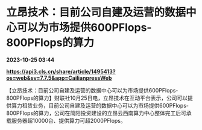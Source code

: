 # 立昂技术：目前公司自建及运营的数据中心可以为市场提供600PFlops-800PFlops的算力

**2023-10-25 03:44**

**https://api3.cls.cn/share/article/1495413?os=web&sv=7.7.5&app=CailianpressWeb**

【立昂技术：目前公司自建及运营的数据中心可以为市场提供600PFlops-800PFlops的算力】财联社10月25日电，立昂技术在互动平台表示，公司可以提供算力租赁业务，目前公司自建及运营的数据中心可以为市场提供600PFlops-800PFlops的算力，公司在简阳投资建设的立昂云西南算力中心整体完工后可承载服务器超10000台、提供算力可超2000PFlops。